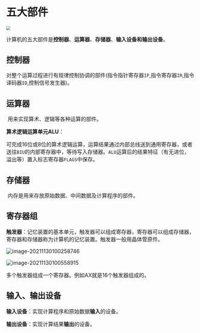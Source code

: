 # 五大部件

<img src="https://cdn.jsdelivr.net/gh/letengzz/Two-C/img/PM/First/%E6%A6%82%E8%BF%B0.png" style="zoom:67%;" >

计算机的五大部件是**控制器**、**运算器**、**存储器**、**输入设备和输出设备**。

## 控制器

​	对整个运算过程进行有规律控制协调的部件(指令指针寄存器`IP`,指令寄存器`IR`,指令译码器`ID`,控制信号发生器)。

## 运算器

​	用来实现算术、逻辑等各种运算的部件。     

**算术逻辑运算单元ALU**：   

​	可完成16位或8位的算术逻辑运算，运算结果通过内部总线送到通用寄存器，或者送往`BIU`的内部寄存器中，等待写入存储器。`ALU`运算后的结果特征（有无进位，溢出等）置入标志寄存器`FLAGS`中保存。


## 存储器

​	内存是用来存放原始数据、中间数据及计算程序的部件。

## 寄存器组

**触发器**：记忆装置的基本单元，触发器可以组成寄存器，寄存器可以组成存储器，寄存器和存储器称为计算机的记忆装置。触发器一般用晶体管原件。

![image-20211130100258746](C:\Users\LetengZzz\AppData\Roaming\Typora\typora-user-images\image-20211130100258746.png)

![image-20211130100558915](C:\Users\LetengZzz\AppData\Roaming\Typora\typora-user-images\image-20211130100558915.png)

多个触发器组成一个寄存器。例如AX就是16个触发器组成的。

## 输入、输出设备

**输入设备**：实现计算程序和原始数据**输入**的设备。

**输出设备**：实现计算结果**输出**的设备。
